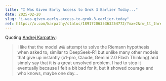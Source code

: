 ```yaml
---
title: "I Was Given Early Access to Grok 3 Earlier Today..."
date: 2025-02-20
slug: "i-was-given-early-access-to-grok-3-earlier-today"
ref: https://x.com/karpathy/status/1891720635363254772/?mx=2&rw_tt_thread=True
---
```


Quoting [Andrej Karpathy](https://x.com/karpathy/status/1891720635363254772/?mx=2&rw_tt_thread=True):

> I like that the model *will* attempt to solve the Riemann hypothesis when asked to, similar to DeepSeek-R1 but unlike many other models that give up instantly (o1-pro, Claude, Gemini 2.0 Flash Thinking) and simply say that it is a great unsolved problem. I had to stop it eventually because I felt a bit bad for it, but it showed courage and who knows, maybe one day...